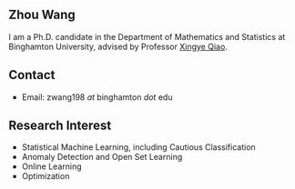 ## Zhou Wang

I am a Ph.D. candidate in the Department of Mathematics and Statistics at Binghamton University, advised by Professor [Xingye Qiao](http://people.math.binghamton.edu/qiao/). 
 
## Contact

<ul style="list-style-type:square;">
  <li>Email: zwang198 <i>at</i> binghamton <i>dot</i> edu</li>
</ul>

## Research Interest

<!-- <p> Statistical Machine Learning, including Cautious Classification </p>
<p> Anomaly Detection and Open Set Learning </p>
<p> Online Learning </p>
<p> Optimization </p> -->

<ul style="list-style-type:square;">
  <li>Statistical Machine Learning, including Cautious Classification</li>
  <li>Anomaly Detection and Open Set Learning</li>
  <li>Online Learning</li>
  <li>Optimization</li>
</ul>




<!-- ### Jekyll Themes
Whenever you commit to this repository, GitHub Pages will run [Jekyll](https://jekyllrb.com/) to rebuild the pages in your site, from the content in your Markdown files.
 
For more details see [Basic writing and formatting syntax](https://docs.github.com/en/github/writing-on-github/getting-started-with-writing-and-formatting-on-github/basic-writing-and-formatting-syntax).

Your Pages site will use the layout and styles from the Jekyll theme you have selected in your [repository settings](https://github.com/Zhou198/Zhou198.github.io/settings/pages). The name of this theme is saved in the Jekyll `_config.yml` configuration file.

### Support or Contact

Having trouble with Pages? Check out our [documentation](https://docs.github.com/categories/github-pages-basics/) or [contact support](https://support.github.com/contact) and we’ll help you sort it out. -->
